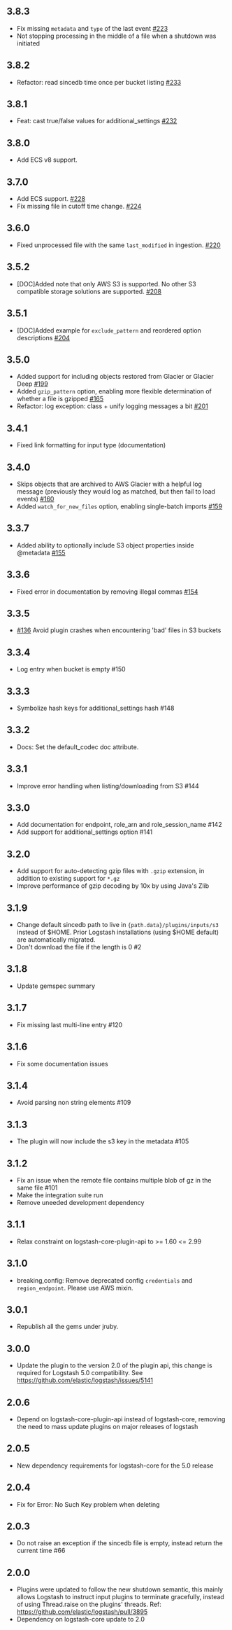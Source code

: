 ## 3.8.3
 - Fix missing `metadata` and `type` of the last event [#223](https://github.com/logstash-plugins/logstash-input-s3/pull/223)
 - Not stopping processing in the middle of a file when a shutdown was initiated

## 3.8.2
 - Refactor: read sincedb time once per bucket listing [#233](https://github.com/logstash-plugins/logstash-input-s3/pull/233)

## 3.8.1
 - Feat: cast true/false values for additional_settings [#232](https://github.com/logstash-plugins/logstash-input-s3/pull/232)

## 3.8.0
 - Add ECS v8 support.

## 3.7.0
 - Add ECS support. [#228](https://github.com/logstash-plugins/logstash-input-s3/pull/228)
 - Fix missing file in cutoff time change. [#224](https://github.com/logstash-plugins/logstash-input-s3/pull/224)

## 3.6.0
 - Fixed unprocessed file with the same `last_modified` in ingestion. [#220](https://github.com/logstash-plugins/logstash-input-s3/pull/220)

## 3.5.2
 - [DOC]Added note that only AWS S3 is supported. No other S3 compatible storage solutions are supported. [#208](https://github.com/logstash-plugins/logstash-input-s3/issues/208)

## 3.5.1
 - [DOC]Added example for `exclude_pattern` and reordered option descriptions [#204](https://github.com/logstash-plugins/logstash-input-s3/issues/204)
 
## 3.5.0
 - Added support for including objects restored from Glacier or Glacier Deep [#199](https://github.com/logstash-plugins/logstash-input-s3/issues/199)
 - Added `gzip_pattern` option, enabling more flexible determination of whether a file is gzipped [#165](https://github.com/logstash-plugins/logstash-input-s3/issues/165)
 - Refactor: log exception: class + unify logging messages a bit [#201](https://github.com/logstash-plugins/logstash-input-s3/pull/201)

## 3.4.1
 - Fixed link formatting for input type (documentation)

## 3.4.0
 - Skips objects that are archived to AWS Glacier with a helpful log message (previously they would log as matched, but then fail to load events) [#160](https://github.com/logstash-plugins/logstash-input-s3/pull/160)
 - Added `watch_for_new_files` option, enabling single-batch imports [#159](https://github.com/logstash-plugins/logstash-input-s3/pull/159)

## 3.3.7
  - Added ability to optionally include S3 object properties inside @metadata [#155](https://github.com/logstash-plugins/logstash-input-s3/pull/155)

## 3.3.6
  - Fixed error in documentation by removing illegal commas [#154](https://github.com/logstash-plugins/logstash-input-s3/pull/154)

## 3.3.5
  - [#136](https://github.com/logstash-plugins/logstash-input-s3/pull/136) Avoid plugin crashes when encountering 'bad' files in S3 buckets

## 3.3.4
  - Log entry when bucket is empty #150

## 3.3.3
  - Symbolize hash keys for additional_settings hash #148

## 3.3.2
  - Docs: Set the default_codec doc attribute.

## 3.3.1
 - Improve error handling when listing/downloading from S3 #144

## 3.3.0
  - Add documentation for endpoint, role_arn and role_session_name #142
  - Add support for additional_settings option #141

## 3.2.0
 - Add support for auto-detecting gzip files with `.gzip` extension, in addition to existing support for `*.gz`
 - Improve performance of gzip decoding by 10x by using Java's Zlib

## 3.1.9
  - Change default sincedb path to live in `{path.data}/plugins/inputs/s3` instead of $HOME.
    Prior Logstash installations (using $HOME default) are automatically migrated.
  - Don't download the file if the length is 0 #2

## 3.1.8
  - Update gemspec summary

## 3.1.7
  - Fix missing last multi-line entry #120

## 3.1.6
  - Fix some documentation issues

## 3.1.4
 - Avoid parsing non string elements #109

## 3.1.3
 - The plugin will now include the s3 key in the metadata #105

## 3.1.2
 - Fix an issue when the remote file contains multiple blob of gz in the same file #101
 - Make the integration suite run
 - Remove uneeded development dependency

## 3.1.1
  - Relax constraint on logstash-core-plugin-api to >= 1.60 <= 2.99

## 3.1.0
 - breaking,config: Remove deprecated config `credentials` and `region_endpoint`. Please use AWS mixin.

## 3.0.1
 - Republish all the gems under jruby.

## 3.0.0
 - Update the plugin to the version 2.0 of the plugin api, this change is required for Logstash 5.0 compatibility. See https://github.com/elastic/logstash/issues/5141

## 2.0.6
 - Depend on logstash-core-plugin-api instead of logstash-core, removing the need to mass update plugins on major releases of logstash

## 2.0.5
 - New dependency requirements for logstash-core for the 5.0 release

## 2.0.4
 - Fix for Error: No Such Key problem when deleting

## 2.0.3
 - Do not raise an exception if the sincedb file is empty, instead return the current time #66

## 2.0.0
 - Plugins were updated to follow the new shutdown semantic, this mainly allows Logstash to instruct input plugins to terminate gracefully, 
   instead of using Thread.raise on the plugins' threads. Ref: https://github.com/elastic/logstash/pull/3895
 - Dependency on logstash-core update to 2.0

